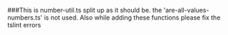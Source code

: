 ###This is number-util.ts split up as it should be.  the 'are-all-values-numbers.ts' is not used.  Also while adding these functions please fix the tslint errors

